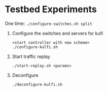 Testbed Experiments
===================
One time:
	```
	./configure-switches.sh split
	```

1. Configure the switches and servers for kufi

	```
	<start controller with new scheme>
	./configure-kulfi.sh
	```

2. Start traffic replay
	```
	./start-replay.sh <params>
	```
3. Deconfigure
	```
	./deconfigure-kulfi.sh
	```
